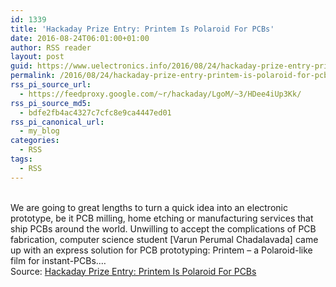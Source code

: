 ```yaml
---
id: 1339
title: 'Hackaday Prize Entry: Printem Is Polaroid For PCBs'
date: 2016-08-24T06:01:00+01:00
author: RSS reader
layout: post
guid: https://www.uelectronics.info/2016/08/24/hackaday-prize-entry-printem-is-polaroid-for-pcbs/
permalink: /2016/08/24/hackaday-prize-entry-printem-is-polaroid-for-pcbs/
rss_pi_source_url:
  - https://feedproxy.google.com/~r/hackaday/LgoM/~3/HDee4iUp3Kk/
rss_pi_source_md5:
  - bdfe2fb4ac4327c7cfc8e9ca4447ed01
rss_pi_canonical_url:
  - my_blog
categories:
  - RSS
tags:
  - RSS
---
```

&#013;  
We are going to great lengths to turn a quick idea into an electronic prototype, be it PCB milling, home etching or manufacturing services that ship PCBs around the world. Unwilling to accept the complications of PCB fabrication, computer science student [Varun Perumal Chadalavada] came up with an express solution for PCB prototyping: Printem – a Polaroid-like film for instant-PCBs.…&#013;  
Source: <a href="https://feedproxy.google.com/~r/hackaday/LgoM/~3/HDee4iUp3Kk/" target="_blank">Hackaday Prize Entry: Printem Is Polaroid For PCBs</a>